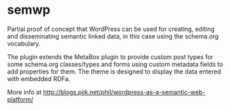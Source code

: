 # semwp
Partial proof of concept that WordPress can be used for creating, 
editing and disseminating semantic linked data, in this case using 
the schema.org vocabulary.

The plugin extends the MetaBox plugin to provide custom post types 
for some schema.org classes/types and forms using custom metadata 
fields to add properties for them. The theme is designed to display
the data entered with embedded RDFa.

More info at http://blogs.pjjk.net/phil/wordpress-as-a-semantic-web-platform/
